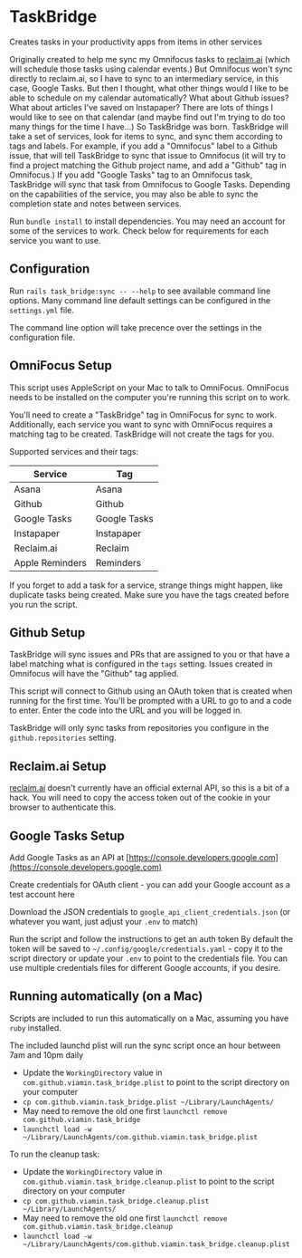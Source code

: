 # TaskBridge

Creates tasks in your productivity apps from items in other services

Originally created to help me sync my Omnifocus tasks to [reclaim.ai](https://reclaim.ai) (which will schedule those tasks using calendar events.) But Omnifocus won't sync directly to reclaim.ai, so I have to sync to an intermediary service, in this case, Google Tasks. But then I thought, what other things would I like to be able to schedule on my calendar automatically? What about Github issues? What about articles I've saved on Instapaper? There are lots of things I would like to see on that calendar (and maybe find out I'm trying to do too many things for the time I have...) So TaskBridge was born. TaskBridge will take a set of services, look for items to sync, and sync them according to tags and labels. For example, if you add a "Omnifocus" label to a Github issue, that will tell TaskBridge to sync that issue to Omnifocus (it will try to find a project matching the Github project name, and add a "Github" tag in Omnifocus.) If you add "Google Tasks" tag to an Omnifocus task, TaskBridge will sync that task from Omnifocus to Google Tasks. Depending on the capabilities of the service, you may also be able to sync the completion state and notes between services.

Run `bundle install` to install dependencies. You may need an account for some of the services to work. Check below for requirements for each service you want to use.

## Configuration

Run `rails task_bridge:sync -- --help` to see available command line options. Many command line default settings can be configured in the `settings.yml` file.

The command line option will take precence over the settings in the configuration file.

## OmniFocus Setup

This script uses AppleScript on your Mac to talk to OmniFocus. OmniFocus needs to be installed on the computer you're running this script on to work.

You'll need to create a "TaskBridge" tag in OmniFocus for sync to work. Additionally, each service you want to sync with OmniFocus requires a matching tag to be created. TaskBridge will not create the tags for you.

Supported services and their tags:

| Service | Tag
|---------|-----
| Asana | Asana
| Github | Github
| Google Tasks | Google Tasks
| Instapaper | Instapaper
| Reclaim.ai | Reclaim
| Apple Reminders | Reminders

If you forget to add a task for a service, strange things might happen, like duplicate tasks being created. Make sure you have the tags created before you run the script.

## Github Setup

TaskBridge will sync issues and PRs that are assigned to you or that have a label matching what is configured in the `tags` setting. Issues created in Omnifocus will have the "Github" tag applied.

This script will connect to Github using an OAuth token that is created when running for the first time. You'll be prompted with a URL to go to and a code to enter. Enter the code into the URL and you will be logged in.

TaskBridge will only sync tasks from repositories you configure in the `github.repositories` setting.

## Reclaim.ai Setup

[reclaim.ai](https://reclaim.ai) doesn't currently have an official external API, so this is a bit of a hack. You will need to copy the access token out of the cookie in your browser to authenticate this.

## Google Tasks Setup

Add Google Tasks as an API at [https://console.developers.google.com](https://console.developers.google.com)

Create credentials for OAuth client - you can add your Google account as a test account here

Download the JSON credentials to `google_api_client_credentials.json` (or whatever you want, just adjust your `.env` to match)

Run the script and follow the instructions to get an auth token
By default the token will be saved to `~/.config/google/credentials.yaml` - copy it to the script directory or update your `.env` to point to the credentials file. You can use multiple credentials files for different Google accounts, if you desire.

## Running automatically (on a Mac)

Scripts are included to run this automatically on a Mac, assuming you have `ruby` installed.

The included launchd plist will run the sync script once an hour between 7am and 10pm daily

* Update the `WorkingDirectory` value in `com.github.viamin.task_bridge.plist` to point to the script directory on your computer
* `cp com.github.viamin.task_bridge.plist ~/Library/LaunchAgents/`
* May need to remove the old one first `launchctl remove com.github.viamin.task_bridge`
* `launchctl load -w ~/Library/LaunchAgents/com.github.viamin.task_bridge.plist`

To run the cleanup task:

* Update the `WorkingDirectory` value in `com.github.viamin.task_bridge.cleanup.plist` to point to the script directory on your computer
* `cp com.github.viamin.task_bridge.cleanup.plist ~/Library/LaunchAgents/`
* May need to remove the old one first `launchctl remove com.github.viamin.task_bridge.cleanup`
* `launchctl load -w ~/Library/LaunchAgents/com.github.viamin.task_bridge.cleanup.plist`
